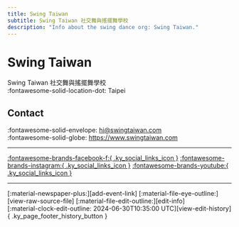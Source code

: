 ```yaml
---
title: Swing Taiwan
subtitle: Swing Taiwan 社交舞與搖擺舞學校
description: "Info about the swing dance org: Swing Taiwan."
---
```


# Swing Taiwan

Swing Taiwan 社交舞與搖擺舞學校  
:fontawesome-solid-location-dot: Taipei  


## Contact

:fontawesome-solid-envelope: <hi@swingtaiwan.com>  
:fontawesome-solid-globe: <https://www.swingtaiwan.com>  

---

 [:fontawesome-brands-facebook-f:{ .ky_social_links_icon }](https://www.facebook.com/SwingTaiwan3) [:fontawesome-brands-instagram:{ .ky_social_links_icon }](https://instagram.com/swingtaiwan) [:fontawesome-brands-youtube:{ .ky_social_links_icon }](https://youtube.com/swingtaiwan197)

---

<div class="ky_page_footer" markdown>
<div class="ky_page_footer_trailing" markdown="span">
[:material-newspaper-plus:][add-event-link]
[:material-file-eye-outline:][view-raw-source-file]
[:material-file-edit-outline:][edit-info]
</div>
<div class="ky_page_footer_leading" markdown="span">
[:material-clock-edit-outline: 2024-06-30T10:35:00 UTC][view-edit-history]{ .ky_page_footer_history_button }
</div>
</div>

[add-event-link]: https://github.com/swingdance/events/issues/new?assignees=&labels=add+event&projects=&template=02-add_entity.yml&title=%5Bzh_TW%5D%20Add%20Event%3A%20%3CName%3E&region=zh_TW&province=Taipei&city=Taipei&org_id=swing-tai-wan "Add Event"
[view-raw-source-file]: https://github.com/swingdance/orgs/blob/main/zh_TW/swing-tai-wan.json "View Raw Source File"
[edit-info]: https://github.com/swingdance/orgs/issues/new?assignees=&labels=update+org&projects=&template=03-update_entity.yml&title=%5Bzh_TW%5D%20Update%20Org%3A%20Swing%20Taiwan&region=zh_TW&id=swing-tai-wan&name=Swing%20Taiwan "Edit Info"

[view-edit-history]: https://github.com/swingdance/orgs/commits/main/zh_TW/swing-tai-wan.json "View Edit History"

